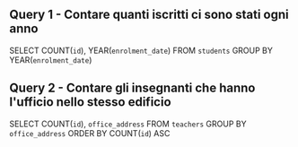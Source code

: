 ## Query 1 - Contare quanti iscritti ci sono stati ogni anno

SELECT COUNT(`id`), YEAR(`enrolment_date`)
FROM `students`
GROUP BY YEAR(`enrolment_date`)

## Query 2 - Contare gli insegnanti che hanno l'ufficio nello stesso edificio

SELECT COUNT(`id`), `office_address`
FROM `teachers`
GROUP BY `office_address`
ORDER BY COUNT(`id`) ASC